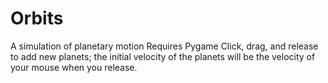# Orbits
A simulation of planetary motion
Requires Pygame
Click, drag, and release to add new planets; the initial velocity of the planets will be the velocity of your mouse when you release.
